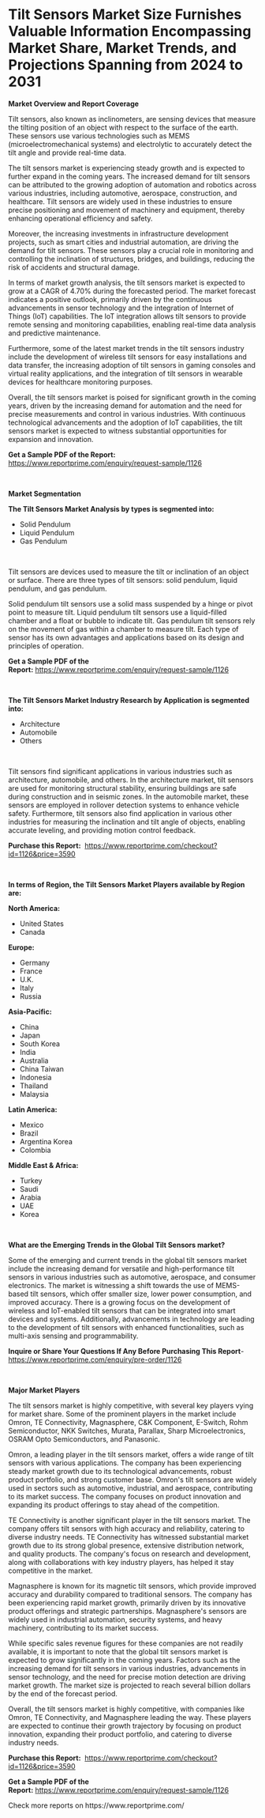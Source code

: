 <p><h1>Tilt Sensors Market Size Furnishes Valuable Information Encompassing Market Share, Market Trends, and Projections Spanning from 2024 to 2031</h1></p><p><strong>Market Overview and Report Coverage</strong></p>
<p><p>Tilt sensors, also known as inclinometers, are sensing devices that measure the tilting position of an object with respect to the surface of the earth. These sensors use various technologies such as MEMS (microelectromechanical systems) and electrolytic to accurately detect the tilt angle and provide real-time data.</p><p>The tilt sensors market is experiencing steady growth and is expected to further expand in the coming years. The increased demand for tilt sensors can be attributed to the growing adoption of automation and robotics across various industries, including automotive, aerospace, construction, and healthcare. Tilt sensors are widely used in these industries to ensure precise positioning and movement of machinery and equipment, thereby enhancing operational efficiency and safety.</p><p>Moreover, the increasing investments in infrastructure development projects, such as smart cities and industrial automation, are driving the demand for tilt sensors. These sensors play a crucial role in monitoring and controlling the inclination of structures, bridges, and buildings, reducing the risk of accidents and structural damage.</p><p>In terms of market growth analysis, the tilt sensors market is expected to grow at a CAGR of 4.70% during the forecasted period. The market forecast indicates a positive outlook, primarily driven by the continuous advancements in sensor technology and the integration of Internet of Things (IoT) capabilities. The IoT integration allows tilt sensors to provide remote sensing and monitoring capabilities, enabling real-time data analysis and predictive maintenance.</p><p>Furthermore, some of the latest market trends in the tilt sensors industry include the development of wireless tilt sensors for easy installations and data transfer, the increasing adoption of tilt sensors in gaming consoles and virtual reality applications, and the integration of tilt sensors in wearable devices for healthcare monitoring purposes.</p><p>Overall, the tilt sensors market is poised for significant growth in the coming years, driven by the increasing demand for automation and the need for precise measurements and control in various industries. With continuous technological advancements and the adoption of IoT capabilities, the tilt sensors market is expected to witness substantial opportunities for expansion and innovation.</p></p>
<p><strong>Get a Sample PDF of the Report:</strong> <a href="https://www.reportprime.com/enquiry/request-sample/1126">https://www.reportprime.com/enquiry/request-sample/1126</a></p>
<p>&nbsp;</p>
<p><strong>Market Segmentation</strong></p>
<p><strong>The Tilt Sensors Market Analysis by types is segmented into:</strong></p>
<p><ul><li>Solid Pendulum</li><li>Liquid Pendulum</li><li>Gas Pendulum</li></ul></p>
<p>&nbsp;</p>
<p><p>Tilt sensors are devices used to measure the tilt or inclination of an object or surface. There are three types of tilt sensors: solid pendulum, liquid pendulum, and gas pendulum. </p><p>Solid pendulum tilt sensors use a solid mass suspended by a hinge or pivot point to measure tilt. Liquid pendulum tilt sensors use a liquid-filled chamber and a float or bubble to indicate tilt. Gas pendulum tilt sensors rely on the movement of gas within a chamber to measure tilt. Each type of sensor has its own advantages and applications based on its design and principles of operation.</p></p>
<p><strong>Get a Sample PDF of the Report:</strong>&nbsp;<a href="https://www.reportprime.com/enquiry/request-sample/1126">https://www.reportprime.com/enquiry/request-sample/1126</a></p>
<p>&nbsp;</p>
<p><strong>The Tilt Sensors Market Industry Research by Application is segmented into:</strong></p>
<p><ul><li>Architecture</li><li>Automobile</li><li>Others</li></ul></p>
<p>&nbsp;</p>
<p><p>Tilt sensors find significant applications in various industries such as architecture, automobile, and others. In the architecture market, tilt sensors are used for monitoring structural stability, ensuring buildings are safe during construction and in seismic zones. In the automobile market, these sensors are employed in rollover detection systems to enhance vehicle safety. Furthermore, tilt sensors also find application in various other industries for measuring the inclination and tilt angle of objects, enabling accurate leveling, and providing motion control feedback.</p></p>
<p><strong>Purchase this Report:</strong>&nbsp; <a href="https://www.reportprime.com/checkout?id=1126&price=3590">https://www.reportprime.com/checkout?id=1126&price=3590</a></p>
<p>&nbsp;</p>
<p><strong>In terms of Region, the Tilt Sensors Market Players available by Region are:</strong></p>
<p>
    <p> <strong> North America: </strong>
        <ul>
            <li>United States</li>
            <li>Canada</li>
        </ul>
        </p> 
    <p> <strong> Europe: </strong>
        <ul>
            <li>Germany</li>
            <li>France</li>
            <li>U.K.</li>
            <li>Italy</li>
            <li>Russia</li>
        </ul>
        </p> 
    <p> <strong> Asia-Pacific: </strong>
        <ul>
            <li>China</li>
            <li>Japan</li>
            <li>South Korea</li>
            <li>India</li>
            <li>Australia</li>
            <li>China Taiwan</li>
            <li>Indonesia</li>
            <li>Thailand</li>
            <li>Malaysia</li>
        </ul>
        </p> 
    <p> <strong> Latin America: </strong>
        <ul>
            <li>Mexico</li>
            <li>Brazil</li>
            <li>Argentina Korea</li>
            <li>Colombia</li>
        </ul>
        </p> 
    <p> <strong> Middle East & Africa: </strong>
        <ul>
            <li>Turkey</li>
            <li>Saudi</li>
            <li>Arabia</li>
            <li>UAE</li>
            <li>Korea</li>
        </ul>
    </p>
    </p>
<p>&nbsp;</p>
<p><strong>What are the Emerging Trends in the Global Tilt Sensors market?</strong></p>
<p><p>Some of the emerging and current trends in the global tilt sensors market include the increasing demand for versatile and high-performance tilt sensors in various industries such as automotive, aerospace, and consumer electronics. The market is witnessing a shift towards the use of MEMS-based tilt sensors, which offer smaller size, lower power consumption, and improved accuracy. There is a growing focus on the development of wireless and IoT-enabled tilt sensors that can be integrated into smart devices and systems. Additionally, advancements in technology are leading to the development of tilt sensors with enhanced functionalities, such as multi-axis sensing and programmability.</p></p>
<p><strong>Inquire or Share Your Questions If Any Before Purchasing This Report</strong>- <a href="https://www.reportprime.com/enquiry/pre-order/1126">https://www.reportprime.com/enquiry/pre-order/1126</a></p>
<p>&nbsp;</p>
<p><strong>Major Market Players</strong></p>
<p><p>The tilt sensors market is highly competitive, with several key players vying for market share. Some of the prominent players in the market include Omron, TE Connectivity, Magnasphere, C&K Component, E-Switch, Rohm Semiconductor, NKK Switches, Murata, Parallax, Sharp Microelectronics, OSRAM Opto Semiconductors, and Panasonic. </p><p>Omron, a leading player in the tilt sensors market, offers a wide range of tilt sensors with various applications. The company has been experiencing steady market growth due to its technological advancements, robust product portfolio, and strong customer base. Omron's tilt sensors are widely used in sectors such as automotive, industrial, and aerospace, contributing to its market success. The company focuses on product innovation and expanding its product offerings to stay ahead of the competition.</p><p>TE Connectivity is another significant player in the tilt sensors market. The company offers tilt sensors with high accuracy and reliability, catering to diverse industry needs. TE Connectivity has witnessed substantial market growth due to its strong global presence, extensive distribution network, and quality products. The company's focus on research and development, along with collaborations with key industry players, has helped it stay competitive in the market.</p><p>Magnasphere is known for its magnetic tilt sensors, which provide improved accuracy and durability compared to traditional sensors. The company has been experiencing rapid market growth, primarily driven by its innovative product offerings and strategic partnerships. Magnasphere's sensors are widely used in industrial automation, security systems, and heavy machinery, contributing to its market success.</p><p>While specific sales revenue figures for these companies are not readily available, it is important to note that the global tilt sensors market is expected to grow significantly in the coming years. Factors such as the increasing demand for tilt sensors in various industries, advancements in sensor technology, and the need for precise motion detection are driving market growth. The market size is projected to reach several billion dollars by the end of the forecast period.</p><p>Overall, the tilt sensors market is highly competitive, with companies like Omron, TE Connectivity, and Magnasphere leading the way. These players are expected to continue their growth trajectory by focusing on product innovation, expanding their product portfolio, and catering to diverse industry needs.</p></p>
<p><strong>Purchase this Report:</strong>&nbsp;&nbsp;<a href="https://www.reportprime.com/checkout?id=1126&price=3590">https://www.reportprime.com/checkout?id=1126&price=3590</a></p>
<p></p>
<p><strong>Get a Sample PDF of the Report:</strong>&nbsp;<a href="https://www.reportprime.com/enquiry/request-sample/1126">https://www.reportprime.com/enquiry/request-sample/1126</a></p>
<p>Check more reports on https://www.reportprime.com/</p>